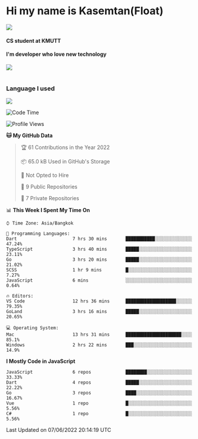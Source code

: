 # Hi my name is Kasemtan(Float)
![](https://64.media.tumblr.com/9c2a8f831efe8da556ffbf89cebb52c9/b86c1ab833a37e32-93/s1280x1920/d000dc22f75df64be2bc150f5fa69c4f6df6bb07.gifv)
#### CS student at KMUTT
#### I'm developer who love new technology
[![](https://github-readme-stats.vercel.app/api?username=FloatKasemtan&show_icons=true&theme=nightowl)]()
#
### Language I used
[![](https://github-readme-stats.vercel.app/api/top-langs/?username=FloatKasemtan&layout=compact&theme=nightowl)]()
<!--START_SECTION:waka-->
![Code Time](http://img.shields.io/badge/Code%20Time-425%20hrs%209%20mins-blue)

![Profile Views](http://img.shields.io/badge/Profile%20Views-0-blue)

**🐱 My GitHub Data** 

> 🏆 61 Contributions in the Year 2022
 > 
> 📦 65.0 kB Used in GitHub's Storage 
 > 
> 🚫 Not Opted to Hire
 > 
> 📜 9 Public Repositories 
 > 
> 🔑 7 Private Repositories  
 > 
📊 **This Week I Spent My Time On** 

```text
⌚︎ Time Zone: Asia/Bangkok

💬 Programming Languages: 
Dart                     7 hrs 30 mins       ███████████░░░░░░░░░░░░░░   47.24% 
TypeScript               3 hrs 40 mins       █████░░░░░░░░░░░░░░░░░░░░   23.11% 
Go                       3 hrs 20 mins       █████░░░░░░░░░░░░░░░░░░░░   21.02% 
SCSS                     1 hr 9 mins         █░░░░░░░░░░░░░░░░░░░░░░░░   7.27% 
JavaScript               6 mins              ░░░░░░░░░░░░░░░░░░░░░░░░░   0.64%

🔥 Editors: 
VS Code                  12 hrs 36 mins      ███████████████████░░░░░░   79.35% 
GoLand                   3 hrs 16 mins       █████░░░░░░░░░░░░░░░░░░░░   20.65%

💻 Operating System: 
Mac                      13 hrs 31 mins      █████████████████████░░░░   85.1% 
Windows                  2 hrs 22 mins       ███░░░░░░░░░░░░░░░░░░░░░░   14.9%

```

**I Mostly Code in JavaScript** 

```text
JavaScript               6 repos             ████████░░░░░░░░░░░░░░░░░   33.33% 
Dart                     4 repos             █████░░░░░░░░░░░░░░░░░░░░   22.22% 
Go                       3 repos             ████░░░░░░░░░░░░░░░░░░░░░   16.67% 
Vue                      1 repo              █░░░░░░░░░░░░░░░░░░░░░░░░   5.56% 
C#                       1 repo              █░░░░░░░░░░░░░░░░░░░░░░░░   5.56%

```



 Last Updated on 07/06/2022 20:14:19 UTC
<!--END_SECTION:waka-->
<!--
**FloatKasemtan/FloatKasemtan** is a ✨ _special_ ✨ repository because its `README.md` (this file) appears on your GitHub profile.

Here are some ideas to get you started:

- 🔭 I’m currently working on ...
- 🌱 I’m currently learning ...
- 👯 I’m looking to collaborate on ...
- 🤔 I’m looking for help with ...
- 💬 Ask me about ...
- 📫 How to reach me: ...
- 😄 Pronouns: ...
- ⚡ Fun fact: ...
-->
